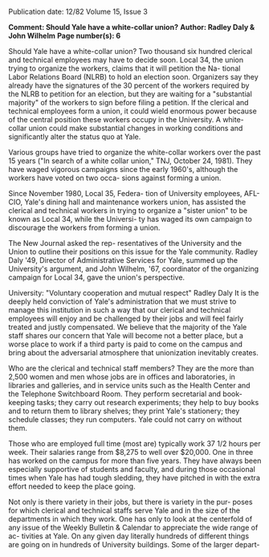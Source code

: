Publication date: 12/82
Volume 15, Issue 3

**Comment: Should Yale have a white-collar union?**
**Author:  Radley Daly & John Wilhelm**
**Page number(s): 6**

Should Yale have a white-collar union? 
Two thousand six hundred clerical and 
technical employees may have to decide soon. 
Local 34, the union trying to organize the 
workers, claims that it will petition the Na-
tional Labor Relations Board (NLRB) to 
hold an election soon. 
Organizers 
say they already have the signatures of the 30 
percent of the workers required by the NLRB 
to petition for an election, but they are 
waiting for a "substantial majority" of the 
workers to sign before filing a petition. 
If the clerical and technical employees form 
a union, it could wield enormous power 
because of the central position these workers 
occupy in the University. A white-collar 
union could make substantial changes in 
working conditions and significantly alter the 
status quo at Yale. 

Various groups have tried to organize the 
white-collar workers over the past 15 years 
("In search of a white collar union," TNJ, 
October 24, 1981). They have waged 
vigorous campaigns since the early 1960's, 
although the workers have voted on two occa-
sions against forming a union. 

Since November 1980, Local 35, Federa-
tion of University employees, AFL-CIO, 
Yale's dining hall and maintenance workers 
union, has assisted the clerical and technical 
workers in trying to organize a "sister union" 
to be known as Local 34, while the Universi-
ty has waged its own campaign to discourage 
the workers from forming a union. 

The New Journal asked the rep-
resentatives of the University and the Union 
to outline their positions on this issue for the 
Yale community. Radley Daly '49, Director 
of Administrative Services for Yale, summed 
up the University's argument, and John 
Wilhelm, '67, coordinator of the organizing 
campaign for Local 34, gave the union's 
perspective. 

University: 
"Voluntary 
cooperation and 
mutual respect" 
Radley Daly
It is the deeply held conviction of Yale's 
administration that we must strive to 
manage this institution in such a way 
that our clerical and technical 
employees will enjoy and be challenged 
by their jobs and will feel fairly treated 
and justly compensated. We believe 
that the majority of the Yale staff 
shares our concern that Yale will 
become not a better place, but a worse 
place to work if a third party is paid to 
come on the campus and bring about 
the 
adversarial atmosphere that 
unionization inevitably creates. 

Who are the clerical and technical 
staff members? They are the more 
than 2,500 women and men whose jobs 
are in offices and laboratories, in 
libraries and galleries, and in service 
units such as the Health Center and 
the Telephone Switchboard Room. 
They perform secretarial and book-
keeping tasks; they carry out research 
experiments; they help to buy books 
and to return them to library shelves; 
they print Yale's stationery; they 
schedule classes; they run computers. 
Yale could not carry on without them. 

Those who are employed full time 
(most are) typically work 37 1/2 hours 
per week. Their salaries range from 
$8,275 to well over $20,000. One in 
three has worked on the campus for 
more than five years. They have 
always been especially supportive of 
students and faculty, and during those 
occasional times when Yale has had 
tough sledding, they have pitched in 
with the extra effort needed to keep the 
place going. 

Not only is there variety in their 
jobs, but there is variety in the pur-
poses for which clerical and technical 
staffs serve Yale and in the size of the 
departments in which they work. One 
has only to look at the centerfold of 
any issue of the Weekly Bulletin & Calendar to appreciate the wide range of ac-
tivities at Yale. On any given day 
literally hundreds of different things 
are going on in hundreds of University 
buildings. Some of the larger depart-